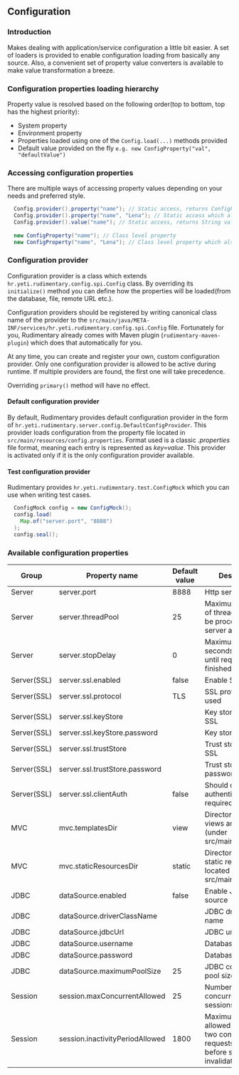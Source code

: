 ## Configuration

### Introduction
Makes dealing with application/service configuration a little bit easier. 
A set of loaders is provided to enable configuration loading from basically any source.
Also, a convenient set of property value converters is available to make value transformation a breeze.


### Configuration properties loading hierarchy
Property value is resolved based on the following order(top to bottom, top has the highest priority):

* System property
* Environment property
* Properties loaded using one of the `Config.load(...)` methods provided
* Default value provided on the fly `e.g. new ConfigProperty("val", "defaultValue")`

### Accessing configuration properties
There are multiple ways of accessing property values depending on your needs and preferred style.

```java
  Config.provider().property("name"); // Static access, returns ConfigProperty instance
  Config.provider().property("name", "Lena"); // Static access which also sets default value if no property is found within provider, returns ConfigProperty instance
  Config.provider().value("name"); // Static access, returns String value
    
  new ConfigProperty("name"); // Class level property
  new ConfigProperty("name", "Lena"); // Class level property which also sets default value if no property is found within provider
```

### Configuration provider
Configuration provider is a class which extends `hr.yeti.rudimentary.config.spi.Config` class.
By overriding its `initialize()` method you can define how the properties will be loaded(from the database, file, remote URL etc.).

Configuration providers should be registered by writing canonical class name of the provider to the `src/main/java/META-INF/services/hr.yeti.rudimentary.config.spi.Config` file.
Fortunately for you, Rudimentary already comes with Maven plugin (`rudimentary-maven-plugin`) which does that automatically for you.

At any time, you can create and register your own, custom configuration provider.
Only one configuration provider is allowed to be active during runtime. If multiple providers are found, the first one will take precedence.

Overriding `primary()` method will have no effect.

#### Default configuration provider
By default, Rudimentary provides default configuration provider in the form of `hr.yeti.rudimentary.server.config.DefaultConfigProvider`. This provider loads configuration from the property file located in `src/main/resources/config.properties`. Format used is a classic *.properties* file format, meaning each entry is represented as *key=value*. This provider is activated only if it is the only configuration provider available.

#### Test configuration provider
Rudimentary provides `hr.yeti.rudimentary.test.ConfigMock` which you can use when writing test cases.

```java
  ConfigMock config = new ConfigMock();
  config.load(
    Map.of("server.port", "8888")
  );
  config.seal();
```

### Available configuration properties

| Group        | Property name        | Default value           |  Description           |
| ------------ | ------------- | ------------- | ----- |
| Server | server.port     | 8888 | Http server port |
| Server | server.threadPool     | 25 | Maximum number of threads that can be processed by server at a time |
| Server | server.stopDelay     | 0 | Maximum time in seconds to wait until requests have finished |
| Server(SSL) | server.ssl.enabled     | false | Enable SSL |
| Server(SSL) | server.ssl.protocol    | TLS | SSL protocol to be used |
| Server(SSL) | server.ssl.keyStore     |  | Key store used for SSL |
| Server(SSL) | server.ssl.keyStore.password    |  | Key store password|
| Server(SSL) | server.ssl.trustStore    | | Trust store used for SSL |
| Server(SSL) | server.ssl.trustStore.password     | | Trust store password |
| Server(SSL) | server.ssl.clientAuth     | false | Should client authentication be required |
| MVC | mvc.templatesDir     | view | Directory where views are located (under src/main/resources) |
| MVC | mvc.staticResourcesDir    | static | Directory where static resources are located (under src/main/resources) |
| JDBC | dataSource.enabled     | false | Enable JDBC data source |
| JDBC | dataSource.driverClassName     |  | JDBC driver class name |
| JDBC | dataSource.jdbcUrl     |  | JDBC url string |
| JDBC | dataSource.username     |  | Database username |
| JDBC | dataSource.password     |  | Database password |
| JDBC | dataSource.maximumPoolSize     | 25 | JDBC connection pool size |
| Session | session.maxConcurrentAllowed     | 25 | Number of concurrent sessions allowed |
| Session | session.inactivityPeriodAllowed     | 1800 | Maximum time allowed between two consequent requests in seconds before session is invalidated |





